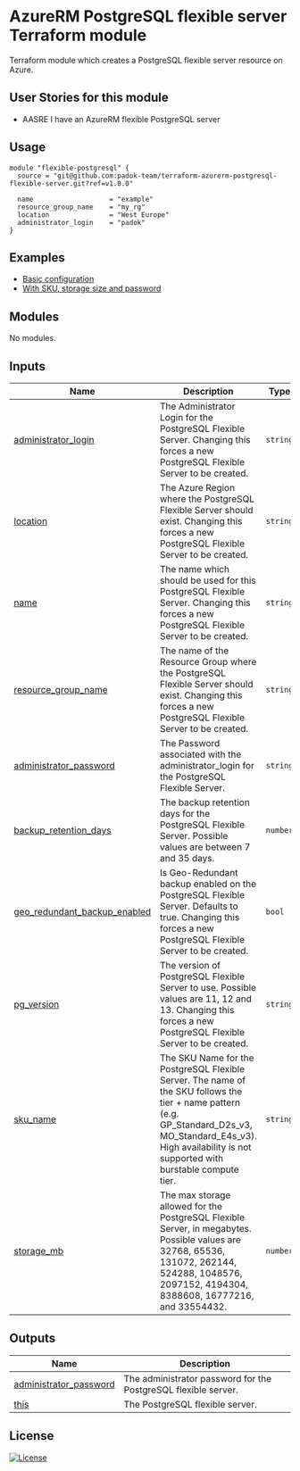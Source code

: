 # AzureRM PostgreSQL flexible server Terraform module

Terraform module which creates a PostgreSQL flexible server resource on Azure.

## User Stories for this module

- AASRE I have an AzureRM flexible PostgreSQL server

## Usage

```hcl
module "flexible-postgresql" {
  source = "git@github.com:padok-team/terraform-azurerm-postgresql-flexible-server.git?ref=v1.0.0"

  name                   = "example"
  resource_group_name    = "my_rg"
  location               = "West Europe"
  administrator_login    = "padok"
}
```

## Examples

- [Basic configuration](examples/basic/main.tf)
- [With SKU, storage size and password](examples/with-sku-storage-size-and-password/main.tf)

<!-- BEGIN_TF_DOCS -->
## Modules

No modules.

## Inputs

| Name | Description | Type | Default | Required |
|------|-------------|------|---------|:--------:|
| <a name="input_administrator_login"></a> [administrator\_login](#input\_administrator\_login) | The Administrator Login for the PostgreSQL Flexible Server. Changing this forces a new PostgreSQL Flexible Server to be created. | `string` | n/a | yes |
| <a name="input_location"></a> [location](#input\_location) | The Azure Region where the PostgreSQL Flexible Server should exist. Changing this forces a new PostgreSQL Flexible Server to be created. | `string` | n/a | yes |
| <a name="input_name"></a> [name](#input\_name) | The name which should be used for this PostgreSQL Flexible Server. Changing this forces a new PostgreSQL Flexible Server to be created. | `string` | n/a | yes |
| <a name="input_resource_group_name"></a> [resource\_group\_name](#input\_resource\_group\_name) | The name of the Resource Group where the PostgreSQL Flexible Server should exist. Changing this forces a new PostgreSQL Flexible Server to be created. | `string` | n/a | yes |
| <a name="input_administrator_password"></a> [administrator\_password](#input\_administrator\_password) | The Password associated with the administrator\_login for the PostgreSQL Flexible Server. | `string` | `null` | no |
| <a name="input_backup_retention_days"></a> [backup\_retention\_days](#input\_backup\_retention\_days) | The backup retention days for the PostgreSQL Flexible Server. Possible values are between 7 and 35 days. | `number` | `30` | no |
| <a name="input_geo_redundant_backup_enabled"></a> [geo\_redundant\_backup\_enabled](#input\_geo\_redundant\_backup\_enabled) | Is Geo-Redundant backup enabled on the PostgreSQL Flexible Server. Defaults to true. Changing this forces a new PostgreSQL Flexible Server to be created. | `bool` | `true` | no |
| <a name="input_pg_version"></a> [pg\_version](#input\_pg\_version) | The version of PostgreSQL Flexible Server to use. Possible values are 11, 12 and 13.  Changing this forces a new PostgreSQL Flexible Server to be created. | `string` | `"13"` | no |
| <a name="input_sku_name"></a> [sku\_name](#input\_sku\_name) | The SKU Name for the PostgreSQL Flexible Server. The name of the SKU follows the tier + name pattern (e.g. GP\_Standard\_D2s\_v3, MO\_Standard\_E4s\_v3). High availability is not supported with burstable compute tier. | `string` | `"GP_Standard_D2s_v3"` | no |
| <a name="input_storage_mb"></a> [storage\_mb](#input\_storage\_mb) | The max storage allowed for the PostgreSQL Flexible Server, in megabytes. Possible values are 32768, 65536, 131072, 262144, 524288, 1048576, 2097152, 4194304, 8388608, 16777216, and 33554432. | `number` | `32768` | no |

## Outputs

| Name | Description |
|------|-------------|
| <a name="output_administrator_password"></a> [administrator\_password](#output\_administrator\_password) | The administrator password for the PostgreSQL flexible server. |
| <a name="output_this"></a> [this](#output\_this) | The PostgreSQL flexible server. |
<!-- END_TF_DOCS -->

## License

[![License](https://img.shields.io/badge/License-Apache_2.0-blue.svg)](https://opensource.org/licenses/Apache-2.0)
